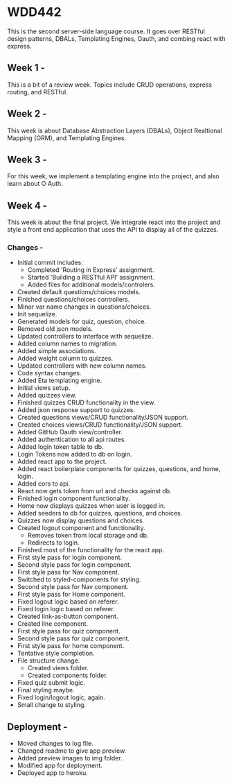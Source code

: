 # WDD442

This is the second server-side language course. It goes over RESTful design patterns, DBALs, Templating Engines, Oauth, and combing react with express.

## Week 1 -

This is a bit of a review week. Topics include CRUD operations, express routing, and RESTful.

## Week 2 -

This week is about Database Abstraction Layers (DBALs), Object Realtional Mapping (ORM), and Templating Engines.

## Week 3 -

For this week, we implement a templating engine into the project, and also learn about O Auth.

## Week 4 -

This week is about the final project. We integrate react into the project and style a front end application that uses the API to display all of the quizzes.

### Changes -

- Initial commit includes:
  - Completed 'Routing in Express' assignment.
  - Started 'Building a RESTful API' assignment.
  - Added files for additional models/controlers.
- Created default questions/choices models.
- Finished questions/choices controllers.
- Minor var name changes in questions/choices.
- Init sequelize.
- Generated models for quiz, question, choice.
- Removed old json models.
- Updated controllers to interface with sequelize.
- Added column names to migration.
- Added simple associations.
- Added weight column to quizzes.
- Updated controllers with new column names.
- Code syntax changes.
- Added Eta templating engine.
- Initial views setup.
- Added quizzes view.
- Finished quizzes CRUD functionality in the view.
- Added json response support to quizzes.
- Created questions views/CRUD functionality/JSON support.
- Created choices views/CRUD functionality/JSON support.
- Added GitHub Oauth view/controller.
- Added authentication to all api routes.
- Added login token table to db.
- Login Tokens now added to db on login.
- Added react app to the project.
- Added react boilerplate components for quizzes, questions, and home, login.
- Added cors to api.
- React now gets token from url and checks against db.
- Finished login component functionality.
- Home now displays quizzes when user is logged in.
- Added seeders to db for quizzes, questions, and choices.
- Quizzes now display questions and choices.
- Created logout component and functionality.
  - Removes token from local storage and db.
  - Redirects to login.
- Finished most of the functionality for the react app.
- First style pass for login component.
- Second style pass for login component.
- First style pass for Nav component.
- Switched to styled-components for styling.
- Second style pass for Nav component.
- First style pass for Home component.
- Fixed logout logic based on referer.
- Fixed login logic based on referer.
- Created link-as-button component.
- Created line component.
- First style pass for quiz component.
- Second style pass for quiz component.
- First style pass for home component.
- Tentative style completion.
- File structure change.
  - Created views folder.
  - Created components folder.
- Fixed quiz submit logic.
- Final styling maybe.
- Fixed login/logout logic, again.
- Small change to styling.

## Deployment -

- Moved changes to log file.
- Changed readme to give app preview.
- Added preview images to img folder.
- Modified app for deployment.
- Deployed app to heroku.
